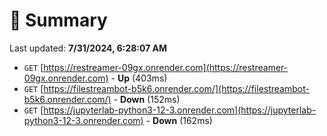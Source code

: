 # 📖 Summary
Last updated: **7/31/2024, 6:28:07 AM**

- `GET` [https://restreamer-09gx.onrender.com](https://restreamer-09gx.onrender.com) - **Up** (403ms)
- `GET` [https://filestreambot-b5k6.onrender.com/](https://filestreambot-b5k6.onrender.com/) - **Down** (152ms)
- `GET` [https://jupyterlab-python3-12-3.onrender.com](https://jupyterlab-python3-12-3.onrender.com) - **Down** (162ms)
